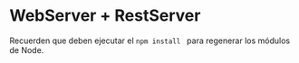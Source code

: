 # WebServer + RestServer

Recuerden que deben ejecutar el  ```npm install ```  para regenerar los módulos de Node.